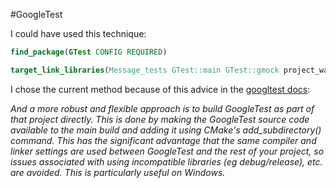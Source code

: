 #GoogleTest


I could have used this technique:
```cmake
find_package(GTest CONFIG REQUIRED)

target_link_libraries(Message_tests GTest::main GTest::gmock project_warnings Message)
```

I chose the current method because of this advice in the
[googltest docs](https://github.com/google/googletest/tree/master/googletest#incorporating-into-an-existing-cmake-project):

*And a more robust and flexible approach is to build GoogleTest as part of
that project directly. This is done by making the GoogleTest source code
available to the main build and adding it using CMake's add_subdirectory()
command. This has the significant advantage that the same compiler and 
linker settings are used between GoogleTest and the rest of your project, 
so issues associated with using incompatible libraries (eg debug/release),
etc. are avoided. This is particularly useful on Windows.*